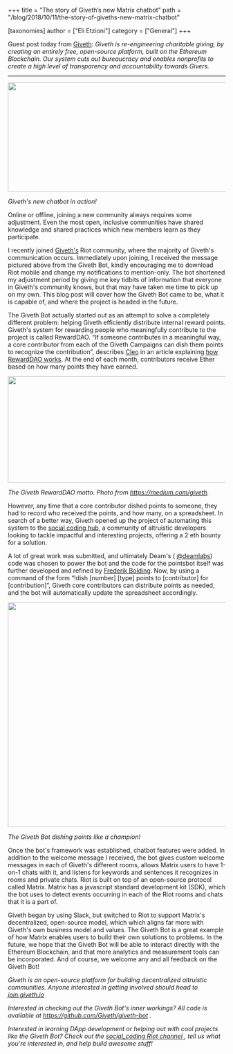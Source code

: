 +++
title = "The story of Giveth’s new Matrix chatbot"
path = "/blog/2018/10/11/the-story-of-giveths-new-matrix-chatbot"

[taxonomies]
author = ["Eli Etzioni"]
category = ["General"]
+++

Guest post today from <a href="https://giveth.io/">Giveth</a>: <em>Giveth is re-engineering charitable giving, by creating an entirely free, open-source platform, built on the Ethereum Blockchain. Our system cuts out bureaucracy and enables nonprofits to create a high level of transparency and accountability towards Givers.</em>

<hr />

<a href="/blog/wp-content/uploads/2018/10/giveth1.png"><img class="alignnone size-full wp-image-3629" src="/blog/wp-content/uploads/2018/10/giveth1.png" alt="" width="901" height="253" /></a>

<i>Giveth's new chatbot in action!
</i>

Online or offline, joining a new community always requires some adjustment. Even the most open, inclusive communities have shared knowledge and shared practices which new members learn as they participate. 


I recently joined <a href="https://giveth.io">Giveth's</a> Riot community, where the majority of Giveth's communication occurs. Immediately upon joining, I received the message pictured above from the Giveth Bot, kindly encouraging me to download Riot mobile and change my notifications to mention-only. The bot shortened my adjustment period by giving me key tidbits of information that everyone in Giveth's community knows, but that may have taken me time to pick up on my own. This blog post will cover how the Giveth Bot came to be, what it is capable of, and where the project is headed in the future. 


The Giveth Bot actually started out as an attempt to solve a completely different problem: helping Giveth efficiently distribute internal reward points. Giveth's system for rewarding people who meaningfully contribute to the project is called RewardDAO. “If someone contributes in a meaningful way, a core contributor from each of the Giveth Campaigns can dish them points to recognize the contribution”, describes <a href="https://medium.com/@cle0">Cleo</a> in an article explaining <a href="https://medium.com/giveth/how-rewarddao-works-aka-what-are-points-7388f70269a">how RewardDAO works</a>. At the end of each month, contributors receive Ether based on how many points they have earned.


<a href="/blog/wp-content/uploads/2018/10/giveth2.png"><img class="alignnone size-large wp-image-3626" src="/blog/wp-content/uploads/2018/10/giveth2-1024x246.png" alt="" width="1024" height="246" /></a>

<i>The Giveth RewardDAO motto. Photo from https://medium.com/giveth.
</i>

However, any time that a core contributor dished points to someone, they had to record who received the points, and how many, on a spreadsheet. In search of a better way, Giveth opened up the project of automating this system to the <a href="https://medium.com/giveth/what-is-social-coding-fa81feacfa32">social coding hub</a>, a community of altruistic developers looking to tackle impactful and interesting projects, offering a 2 eth bounty for a solution.


A lot of great work was submitted, and ultimately Deam's (
<a href="https://twitter.com/deamlabs">@deamlabs</a>) code was chosen to power the bot and the code for the pointsbot itself was further developed and refined by <a href="https://github.com/FrederikBolding">Frederik Bolding</a>. Now, by using a command of the form “!dish [number] [type] points to [contributor] for [contribution]”, Giveth core contributors can distribute points as needed, and the bot will automatically update the spreadsheet accordingly.


<a href="/blog/wp-content/uploads/2018/10/giveth3.png"><img class="alignnone size-full wp-image-3628" src="/blog/wp-content/uploads/2018/10/giveth3.png" alt="" width="918" height="520" /></a>

<i>The Giveth Bot dishing points like a champion! 
</i>

Once the bot's framework was established, chatbot features were added. In addition to the welcome message I received, the bot gives custom welcome messages in each of Giveth's different rooms, allows Matrix users to have 1-on-1 chats with it, and listens for keywords and sentences it recognizes in rooms and private chats. Riot is built on top of an open-source protocol called Matrix. Matrix has a javascript standard development kit (SDK), which the bot uses to detect events occurring in each of the Riot rooms and chats that it is a part of.


Giveth began by using Slack, but switched to Riot to support Matrix's decentralized, open-source model, which which aligns far more with Giveth's own business model and values. The Giveth Bot is a great example of how Matrix enables users to build their own solutions to problems. In the future, we hope that the Giveth Bot will be able to interact directly with the Ethereum Blockchain, and that more analytics and measurement tools can be incorporated. And of course, we welcome any and all feedback on the Giveth Bot!


<i>Giveth is an open-source platform for building decentralized altruistic communities. Anyone interested in getting involved should head to 
</i><a href="https://giveth.io/join/"><i>join.giveth.io
</i></a>

<i>Interested in checking out the Giveth Bot's inner workings? All code is available at 
</i><a href="https://github.com/Giveth/giveth-bot"><i>https://github.com/Giveth/giveth-bot
</i></a><i>. 
</i>

<i>Interested in learning DApp development or helping out with cool projects like the Giveth Bot? Check out the 
</i><a href="https://riot.im/app/#/room/#giveth-social-coding:matrix.org"><i>social_coding Riot channel
</i></a><i>, tell us what you're interested in, and help build awesome stuff!
</i>
